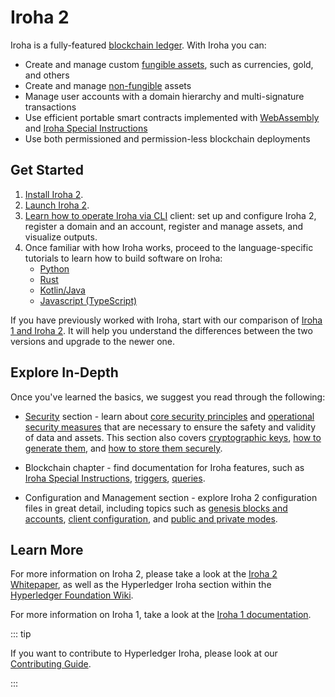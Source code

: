 # Iroha 2

Iroha is a fully-featured
[blockchain ledger](/reference/glossary.md#blockchain-ledgers). With Iroha you
can:

- Create and manage custom
  [fungible assets](/reference/glossary.md#fungible-assets), such as currencies,
  gold, and others
- Create and manage [non-fungible](/reference/glossary.md#non-fungible-assets)
  assets
- Manage user accounts with a domain hierarchy and multi-signature
  transactions
- Use efficient portable smart contracts implemented with 
  [WebAssembly](/guide/blockchain/wasm.md) and [Iroha Special Instructions](/guide/blockchain/instructions.md)
- Use both permissioned and permission-less blockchain deployments



## Get Started

1. [Install Iroha 2](/guide/get-started/install-iroha.md).
2. [Launch Iroha 2](/guide/get-started/launch-iroha.md).
3. [Learn how to operate Iroha via CLI](/guide/get-started/operate-iroha-via-cli.md) client: set up and
   configure Iroha 2, register a domain and an account, register and manage
   assets, and visualize outputs.
4. Once familiar with how Iroha works, proceed to the language-specific tutorials to learn how to build software on Iroha:
   - [Python](/guide/get-started/python.md)
   - [Rust](/guide/get-started/rust.md)
   - [Kotlin/Java](/guide/get-started/kotlin-java.md)
   - [Javascript (TypeScript)](/guide/get-started/javascript.md)


If you have previously worked with Iroha, start with our comparison of [Iroha 1 and Iroha 2](/guide/iroha-2.md). It will help you understand the differences between the two versions and upgrade to the newer one.

## Explore In-Depth

Once you've learned the basics, we suggest you read through the following:
  - [Security](/guide/security/index.md) section - learn about [core security principles](/guide/security/security-principles.md) and [operational security measures](/guide/security/operational-security.md) that are necessary to ensure the safety and validity of data and assets. This section also covers [cryptographic keys](/guide/security/public-key-cryptography.md), [how to generate them](/guide/security/generating-cryptographic-keys.md), and [how to store them securely](/guide/security/storing-cryptographic-keys.md).

  - Blockchain chapter - find documentation for Iroha features, such as [Iroha Special Instructions](/guide/blockchain/instructions.md), [triggers](/guide/blockchain/triggers.md), [queries](/guide/blockchain/queries.md).

  - Configuration and Management section - explore Iroha 2 configuration files in great detail, including topics such as [genesis blocks and accounts](/guide/configure/genesis.md), [client configuration](/guide/configure/client-configuration.md), and [public and private modes](/guide/configure/modes.md).

## Learn More

For more information on Iroha 2, please take a look at the
[Iroha 2 Whitepaper](https://github.com/hyperledger/iroha/tree/main/docs/source/iroha_2_whitepaper.md),
as well as the Hyperledger Iroha section within the
[Hyperledger Foundation Wiki](https://wiki.hyperledger.org/display/iroha).

For more information on Iroha 1, take a look at the
[Iroha 1 documentation](https://iroha.readthedocs.io/en/develop/index.html).

::: tip

If you want to contribute to Hyperledger Iroha, please look at our
[Contributing Guide](https://github.com/hyperledger/iroha/blob/main/CONTRIBUTING.md).

:::
